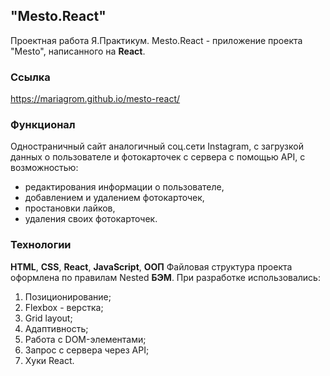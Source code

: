 ## "Мesto.React" 
Проектная работа Я.Практикум.
Mesto.React - приложение проекта "Mesto", написанного на **React**.

### Ссылка
https://mariagrom.github.io/mesto-react/

### Функционал
Одностраничный сайт аналогичный соц.сети Instagram, с загрузкой данных о пользователе и фотокарточек с сервера с помощью API, с возможностью:
- редактирования информации о пользователе, 
- добавлением и удалением фотокарточек, 
- простановки лайков, 
- удаления своих фотокарточек.

### Технологии
**HTML**, **CSS**, **React**, **JavaScript**, **ООП**
Файловая структура проекта оформлена по правилам Nested **БЭМ**.
При разработке использовались:
1. Позиционирование;
2. Flexbox - верстка;
3. Grid layout;
4. Адаптивность;
5. Работа с DOM-элементами; 
6. Запрос с сервера через API;
7. Хуки React.